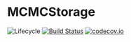 # MCMCStorage

![Lifecycle](https://img.shields.io/badge/lifecycle-experimental-orange.svg)<!--
![Lifecycle](https://img.shields.io/badge/lifecycle-maturing-blue.svg)
![Lifecycle](https://img.shields.io/badge/lifecycle-stable-green.svg)
![Lifecycle](https://img.shields.io/badge/lifecycle-retired-orange.svg)
![Lifecycle](https://img.shields.io/badge/lifecycle-archived-red.svg)
![Lifecycle](https://img.shields.io/badge/lifecycle-dormant-blue.svg) -->
[![Build Status](https://travis-ci.com/tpapp/MCMCStorage.jl.svg?branch=master)](https://travis-ci.com/tpapp/MCMCStorage.jl)
[![codecov.io](http://codecov.io/github/tpapp/MCMCStorage.jl/coverage.svg?branch=master)](http://codecov.io/github/tpapp/MCMCStorage.jl?branch=master)
